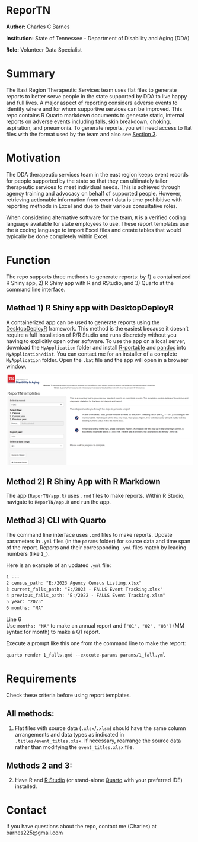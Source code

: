 # ReporTN


**Author:** Charles C Barnes

**Institution:** State of Tennessee - Department of Disability and Aging
(DDA)

**Role:** Volunteer Data Specialist

# Summary

The East Region Therapeutic Services team uses flat files to generate
reports to better serve people in the state supported by DDA to live
happy and full lives. A major aspect of reporting considers adverse
events to identify where and for whom supportive services can be
improved. This repo contains R Quarto markdown documents to generate
static, internal reports on adverse events including falls, skin
breakdown, choking, aspiration, and pneumonia. To generate reports, you
will need access to flat files with the format used by the team and also
see <a href="#sec-function" class="quarto-xref">Section 3</a>.

# Motivation

The DDA therapeutic services team in the east region keeps event records
for people supported by the state so that they can ultimately tailor
therapeutic services to meet individual needs. This is achieved through
agency training and advocacy on behalf of supported people. However,
retrieving actionable information from event data is time prohibitive
with reporting methods in Excel and due to their various consultative
roles.

When considering alternative software for the team, `R` is a verified
coding language available for state employees to use. These report
templates use the `R` coding language to import Excel files and create
tables that would typically be done completely within Excel.

# Function

The repo supports three methods to generate reports: by 1) a
containerized R Shiny app, 2) R Shiny app with R and RStudio, and 3)
Quarto at the command line interface.

## Method 1) R Shiny app with DesktopDeployR

A containerized app can be used to generate reports using the
[DesktopDeployR](https://github.com/wleepang/DesktopDeployR) framework.
This method is the easiest because it doesn’t require a full
installation of R/R Studio and runs discretely without you having to
explicitly open other software. To use the app on a local server,
download the `MyApplication` folder and install
[R-portable](https://sourceforge.net/projects/rportable/) and
[pandoc](https://github.com/jgm/pandoc/releases) into
`MyApplication/dist`. You can contact me for an installer of a complete
`MyApplication` folder. Open the `.bat` file and the app will open in a
browser window.

![The app UI](app_screenshot.png)

## Method 2) R Shiny App with R Markdown

The app (`ReporTN/app.R`) uses `.rmd` files to make reports. Within R
Studio, navigate to `ReporTN/app.R` and run the app.

## Method 3) CLI with Quarto

The command line interface uses `.qmd` files to make reports. Update
parameters in `.yml` files (in the `params` folder) for source data and
time span of the report. Reports and their corresponding `.yml` files
match by leading numbers (like `1_`).

Here is an example of an updated `.yml` file:

``` default
1 ---
2 census_path: "E:/2023 Agency Census Listing.xlsx"
3 current_falls_path: "E:/2023 - FALLS Event Tracking.xlsx"
4 previous_falls_path: "E:/2022 - FALLS Event Tracking.xlsm"
5 year: "2023"
6 months: "NA"
```

Line 6  
Use `months: "NA"` to make an annual report and `["01", "02", "03"]` (MM
syntax for month) to make a Q1 report.

Execute a prompt like this one from the command line to make the report:

``` default
quarto render 1_falls.qmd --execute-params params/1_fall.yml
```

# Requirements

Check these criteria before using report templates.

## All methods:

1.  Flat files with source data (`.xlsx`/`.xlsm`) should have the same
    column arrangements and data types as indicated in
    `.titles/event_titles.xlsx`. If necessary, rearrange the source data
    rather than modifying the `event_titles.xlsx` file.

## Methods 2 and 3:

2.  Have R and [R
    Studio](https://rstudio-education.github.io/hopr/starting.html "Installing R and RStudio")
    (or stand-alone
    [Quarto](https://quarto.org/docs/get-started/ "Get Started") with
    your preferred IDE) installed.

# Contact

If you have questions about the repo, contact me (Charles) at
barnes225@gmail.com
